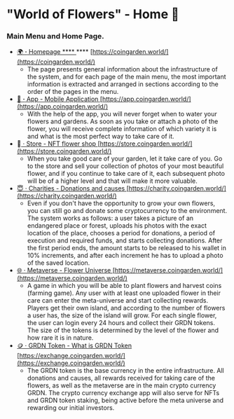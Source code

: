 # "World of Flowers" - Home 🏡

### Main Menu and Home Page.&#x20;

* [🌍 **·**   Homepage   ](architecture/way-of-working.md)              [ **** ](broken-reference)                                                                              **** [https://coingarden.world/](https://coingarden.world/)
  * The page presents general information about the infrastructure of the system, and for each page of the main menu, the most important information is extracted and arranged in sections according to the order of the pages in the menu.
* [📱 **·**   App - Mobile Application     ](architecture/mobile-application/)                                               [https://app.coingarden.world/](https://app.coingarden.world/)
  * With the help of the app, you will never forget when to water your flowers and gardens. As soon as you take or attach a photo of the flower, you will receive complete information of which variety it is and what is the most perfect way to take care of it.
* 🏪[ · Store - NFT flower shop   ](architecture/nft-flower-shop/)                                                   [https://store.coingarden.world/](https://store.coingarden.world/)
  * When you take good care of your garden, let it take care of you. Go to the store and sell your collection of photos of your most beautiful flower, and if you continue to take care of it, each subsequent photo will be of a higher level and that will make it more valuable.
* [😇 · Charities - Donations and causes  ](architecture/donations-and-causes/)                                   [https://charity.coingarden.world/](https://charity.coingarden.world/)
  * Even if you don't have the opportunity to grow your own flowers, you can still go and donate some cryptocurrency to the environment. The system works as follows: a user takes a picture of an endangered place or forest, uploads his photos with the exact location of the place, chooses a period for donations, a period of execution and required funds, and starts collecting donations. After the first period ends, the amount starts to be released to his wallet in 10% increments, and after each increment he has to upload a photo of the saved location.
* [🌐 · Metaverse - Flower Universe       ](architecture/metaverse/)                               [https://metaverse.coingarden.world/](https://metaverse.coingarden.world/)
  * A game in which you will be able to plant flowers and harvest coins (farming game). Any user with at least one uploaded flower in their care can enter the meta-universe and start collecting rewards. Players get their own island, and according to the number of flowers a user has, the size of the island will grow. For each single flower, the user can login every 24 hours and collect their GRDN tokens. The size of the tokens is determined by the level of the flower and how rare it is in nature.
* [🪙 · GRDN Token - What is GRDN Token   ](architecture/grdn-crypto-token/)                          [https://exchange.coingarden.world/](https://exchange.coingarden.world/)
  * The GRDN token is the base currency in the entire infrastructure. All donations and causes, all rewards received for taking care of the flowers, as well as the metaverse are in the main crypto currency GRDN. The crypto currency exchange app will also serve for NFTs and GRDN token staking, being active before the meta universe and rewarding our initial investors.
